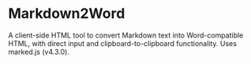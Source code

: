 # Markdown2Word
A client-side HTML tool to convert Markdown text into Word-compatible HTML, with direct input and clipboard-to-clipboard functionality. Uses marked.js (v4.3.0).
